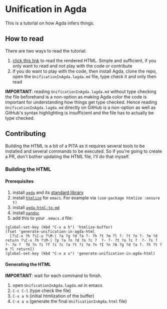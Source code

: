 # Unification in Agda

This is a tutorial on how Agda infers things.

## How to read

There are two ways to read the tutorial:

1. [click this link](https://htmlpreview.github.io/?https://github.com/effectfully/unification-in-agda/blob/master/UnificationInAgda.html) to read the rendered HTML. Simple and sufficient, if you only want to read and not play with the code or contribute
2. if you do want to play with the code, then install Agda, clone the repo, open the `UnificationInAgda.lagda.md` file, type check it and only then read

**IMPORTANT**: reading `UnificationInAgda.lagda.md` without type checking the file beforehand is a non-option as making Agda color the code is important for understanding how things get type checked. Hence reading `UnificationInAgda.lagda.md` directly on GitHub is a non-option as well as GitHub's syntax highlighting is insufficient and the file has to actually be type checked.

## Contributing

Building the HTML is a bit of a PITA as it requires several tools to be installed and several commands to be executed. So if you're going to create a PR, don't bother updating the HTML file, I'll do that myself.

### Building the HTML

#### Prerequisites

1. install [`agda`](https://github.com/agda/agda) and its [standard library](https://github.com/agda/agda-stdlib)
2. install [`htmlize`](https://github.com/hniksic/emacs-htmlize) for `emacs`. For example via `(use-package htmlize :ensure t)`
3. install [`agda-html-to-md`](https://github.com/effectfully/agda-html-to-md)
4. install [`pandoc`](https://pandoc.org/installing.html)
5. add this to your `.emacs.d` file:

```elisp
(global-set-key (kbd "C-x a h") 'htmlize-buffer)
(fset 'generate-unification-in-agda-html
  [?\C-x ?h ?\C-u ?\M-| ?a ?g ?d ?a ?- ?h ?t ?m ?l ?- ?t ?o ?- ?m ?d return ?\C-x ?h ?\M-| ?p ?a ?n ?d ?o ?c ?  ?- ?- ?t ?o ?c ?  ?- ?s ?  ?- ?o ?  ?U ?n ?i ?f ?i ?c ?a ?t ?i ?o ?n ?I ?n ?A ?g ?d ?a ?. ?h ?t ?m ?l return])
(global-set-key (kbd "C-x a u") 'generate-unification-in-agda-html)
```

#### Generating the HTML

**IMPORTANT**: wait for each command to finish.

1. open `UnificationInAgda.lagda.md` in emacs
2. `C-c C-l` (type check the file)
3. `C-x a h` (initial htmlization of the buffer)
4. `C-x a u` (generate the final `UnificationInAgda.html` file)
